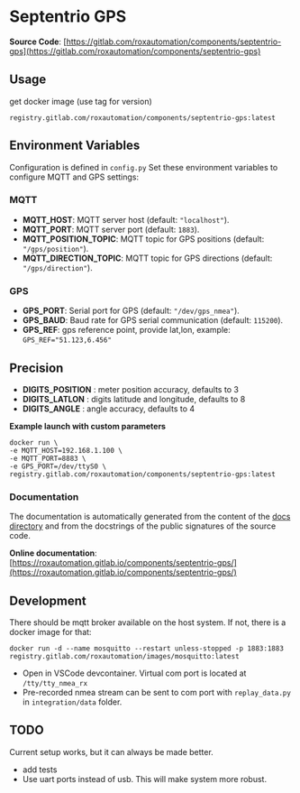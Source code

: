 # Septentrio GPS



**Source Code**: [https://gitlab.com/roxautomation/components/septentrio-gps](https://gitlab.com/roxautomation/components/septentrio-gps)


## Usage

get docker image (use tag for version)

    registry.gitlab.com/roxautomation/components/septentrio-gps:latest


## Environment Variables

Configuration is defined in `config.py`
Set these environment variables to configure MQTT and GPS settings:

### MQTT
- **MQTT_HOST**: MQTT server host (default: `"localhost"`).
- **MQTT_PORT**: MQTT server port (default: `1883`).
- **MQTT_POSITION_TOPIC**: MQTT topic for GPS positions (default: `"/gps/position"`).
- **MQTT_DIRECTION_TOPIC**: MQTT topic for GPS directions (default: `"/gps/direction"`).

### GPS
- **GPS_PORT**: Serial port for GPS (default: `"/dev/gps_nmea"`).
- **GPS_BAUD**: Baud rate for GPS serial communication (default: `115200`).
- **GPS_REF**: gps reference point, provide lat,lon, example: `GPS_REF="51.123,6.456"`

## Precision
 - **DIGITS_POSITION** : meter position accuracy, defaults to 3
 - **DIGITS_LATLON** : digits latitude and longitude, defaults to 8
 - **DIGITS_ANGLE** : angle accuracy, defaults to 4

**Example launch with custom parameters**

    docker run \
    -e MQTT_HOST=192.168.1.100 \
    -e MQTT_PORT=8883 \
    -e GPS_PORT=/dev/ttyS0 \
    registry.gitlab.com/roxautomation/components/septentrio-gps:latest





### Documentation

The documentation is automatically generated from the content of the [docs directory](./docs) and from the docstrings
 of the public signatures of the source code.


**Online documentation**: [https://roxautomation.gitlab.io/components/septentrio-gps/](https://roxautomation.gitlab.io/components/septentrio-gps/)

## Development

There should be mqtt broker available on the host system. If not, there is a docker image for that:

    docker run -d --name mosquitto --restart unless-stopped -p 1883:1883 registry.gitlab.com/roxautomation/images/mosquitto:latest

* Open in VSCode devcontainer. Virtual com port is located at `/tty/tty_nmea_rx`
* Pre-recorded nmea stream can be sent to com port with `replay_data.py` in `integration/data` folder.


## TODO

Current setup works, but it can always be made better.

* add tests
* Use uart ports instead of usb. This will make system more robust.
